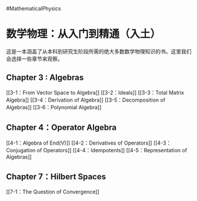 #MathematicalPhysics  

# 数学物理：从入门到精通（入土）
这是一本涵盖了从本科到研究生阶段所需的绝大多数数学物理知识的书。这里我们会选择一些章节来观察。

## Chapter 3 : Algebras 
[[3-1：From Vector Space to Algebra]]
[[3-2：Ideals]]
[[3-3：Total Matrix Algebra]]
[[3-4：Derivation of Algebra]]
[[3-5：Decomposition of Algebras]]
[[3-6：Polynomial Algebra]]

## Chapter 4：Operator Algebra
[[4-1：Algebra of End(V)]]
[[4-2：Derivatives of Operators]]
[[4-3：Conjugation of Operators]]
[[4-4：Idempotents]]
[[4-5：Representation of Algebras]]

## Chapter 7：Hilbert Spaces
[[7-1：The Question of Convergence]]

